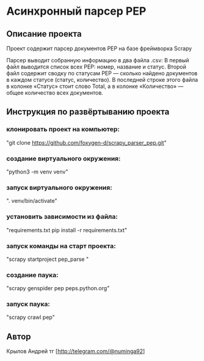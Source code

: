 # Асинхронный парсер PEP
## Описание проекта
Проект содержит парсер документов PEP на базе фреймворка Scrapy

Парсер выводит собранную информацию в два файла .csv:
В первый файл выводится список всех PEP: номер, название и статус.
Второй файл содержит сводку по статусам PEP — сколько найдено документов в каждом статусе (статус, количество). В последней строке этого файла в колонке «Статус» стоит слово Total, а в колонке «Количество» — общее количество всех документов.
## Инструкция по развёртыванию проекта
### клонировать проект на компьютер:
"git clone https://github.com/foxygen-d/scrapy_parser_pep.git"
### создание виртуального окружения:
"python3 -m venv venv"
### запуск виртуального окружения:
". venv/bin/activate"
### установить зависимости из файла:
"requirements.txt pip install -r requirements.txt"
### запуск команды на старт проекта:
"scrapy startproject pep_parse "
### создание паука:
"scrapy genspider pep peps.python.org"
### запуск паука:
"scrapy crawl pep"


## Автор 
Крылов Андрей тг [http://telegram.com/@numinga92]
